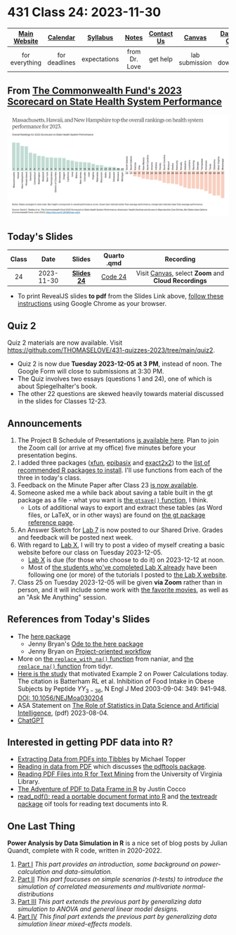 # 431 Class 24: 2023-11-30

[Main Website](https://thomaselove.github.io/431-2023/) | [Calendar](https://thomaselove.github.io/431-2023/calendar.html) | [Syllabus](https://thomaselove.github.io/431-syllabus-2023/) | [Notes](https://thomaselove.github.io/431-notes/) | [Contact Us](https://thomaselove.github.io/431-2023/contact.html) | [Canvas](https://canvas.case.edu) | [Data and Code](https://github.com/THOMASELOVE/431-data)
:-----------: | :--------------: | :----------: | :---------: | :-------------: | :-----------: | :------------:
for everything | for deadlines | expectations | from Dr. Love | get help | lab submission | for downloads

## From [The Commonwealth Fund's 2023 Scorecard on State Health System Performance](https://www.commonwealthfund.org/publications/scorecard/2023/jun/2023-scorecard-state-health-system-performance)

![](figures/cfund.png)

## Today's Slides

Class | Date | Slides | Quarto .qmd | Recording
:---: | :--------: | :------: | :------: | :-------------:
24 | 2023-11-30 | **[Slides 24](https://thomaselove.github.io/431-slides-2023/class24.html)** | [Code 24](https://thomaselove.github.io/431-slides-2023/class24.qmd) | Visit [Canvas](https://canvas.case.edu/), select **Zoom** and **Cloud Recordings**

- To print RevealJS slides **to pdf** from the Slides Link above, [follow these instructions](https://quarto.org/docs/presentations/revealjs/presenting.html#print-to-pdf) using Google Chrome as your browser.

## Quiz 2

Quiz 2 materials are now available. Visit <https://github.com/THOMASELOVE/431-quizzes-2023/tree/main/quiz2>.

- Quiz 2 is now due **Tuesday 2023-12-05 at 3 PM**, instead of noon. The Google Form will close to submissions at 3:30 PM.
- The Quiz involves two essays (questions 1 and 24), one of which is about Spiegelhalter's book.
- The other 22 questions are skewed heavily towards material discussed in the slides for Classes 12-23.

## Announcements

1. The Project B Schedule of Presentations [is available here](https://github.com/THOMASELOVE/431-classes-2023/blob/main/projB/schedule.md). Plan to join the Zoom call (or arrive at my office) five minutes before your presentation begins.
2. I added three packages ([xfun](https://github.com/yihui/xfun), [epibasix](https://cran.r-project.org/web/packages/epibasix/index.html) and [exact2x2](https://cran.r-project.org/web/packages/exact2x2/index.html)) to the [list of recommended R packages to install](https://github.com/THOMASELOVE/431-packages/tree/main). I'll use functions from each of the three in today's class.
3. Feedback on the Minute Paper after Class 23 [is now available](https://bit.ly/431-2023-min-23-feedback).
4. Someone asked me a while back about saving a table built in the gt package as a file - what you want is [the `gtsave()` function](https://gt.rstudio.com/reference/gtsave.html), I think.
    - Lots of additional ways to export and extract these tables (as Word files, or LaTeX, or in other ways) are found on [the gt package reference page](https://gt.rstudio.com/reference/index.html).
5. An Answer Sketch for [Lab 7](https://github.com/THOMASELOVE/431-labs-2023) is now posted to our Shared Drive. Grades and feedback will be posted next week.
6. With regard to [Lab X](https://thomaselove.github.io/431-labX/), I will try to post a video of myself creating a basic website before our class on Tuesday 2023-12-05.
    - [Lab X](https://thomaselove.github.io/431-labX/) is due (for those who choose to do it) on 2023-12-12 at noon.
    - Most of [the students who've completed Lab X already](https://github.com/THOMASELOVE/431-classes-2023/tree/main/labX) have been following one (or more) of the tutorials I posted to [the Lab X website](https://thomaselove.github.io/431-labX/).
7. Class 25 on Tuesday 2023-12-05 will be given **via Zoom** rather than in person, and it will include some work with [the favorite movies](https://github.com/THOMASELOVE/431-classes-2023/tree/main/movies), as well as an "Ask Me Anything" session.

## References from Today's Slides

- The [here package](https://here.r-lib.org/)
    - Jenny Bryan's [Ode to the here package](https://github.com/jennybc/here_here)
    - Jenny Bryan on [Project-oriented workflow](https://www.tidyverse.org/blog/2017/12/workflow-vs-script/)
- More on [the `replace_with_na()` function](https://cran.r-project.org/web/packages/naniar/vignettes/replace-with-na.html) from naniar, and [the `replace_na()` function](https://tidyr.tidyverse.org/reference/replace_na.html) from tidyr.
- [Here is the study](https://www.nejm.org/doi/full/10.1056/nejmoa030204) that motivated Example 2 on Power Calculations today. The citation is Batterham RL et al. Inhibition of Food Intake in Obese Subjects by Peptide $YY_{3-36}$, N Engl J Med 2003-09-04: 349: 941-948. [DOI: 10.1056/NEJMoa030204](https://www.nejm.org/doi/full/10.1056/NEJMoa030204)
- ASA Statement on [The Role of Statistics in Data Science and Artificial Intelligence](https://www.amstat.org/docs/default-source/amstat-documents/the-role-of-statistics-in-data-science-and-artificial-intelligence.pdf), (pdf) 2023-08-04.
- [ChatGPT](https://chat.openai.com/)

## Interested in getting PDF data into R?

- [Extracting Data from PDFs into Tibbles](https://michaeltopper.netlify.app/post/extracting-data-from-pdf-to-table/) by Michael Topper
- [Reading in data from PDF](https://bookdown.org/Maxine/r4ds/pdf.html) which discusses [the pdftools package](https://github.com/ropensci/pdftools).
- [Reading PDF Files into R for Text Mining](https://library.virginia.edu/data/articles/reading-pdf-files-into-r-for-text-mining) from the University of Virginia Library.
- [The Adventure of PDF to Data Frame in R](https://medium.com/swlh/the-adventure-of-pdf-to-data-frame-in-r-f90609035600) by Justin Cocco
- [read_pdf(): read a portable document format into R](https://rdrr.io/cran/textreadr/man/read_pdf.html) and [the textreadr package](https://github.com/trinker/textreadr) oif tools for reading text documents into R.

## One Last Thing

**Power Analysis by Data Simulation in R** is a nice set of blog posts by Julian Quandt, complete with R code, written in 2020-2022.

1. [Part I](https://julianquandt.com/post/power-analysis-by-data-simulation-in-r-part-i/) *This part provides an introduction, some background on power-calculation and data-simulation.*
2. [Part II](https://julianquandt.com/post/power-analysis-by-data-simulation-in-r-part-ii/) *This part foucuses on simple scenarios (t-tests) to introduce the simulation of correlated measurements and multivariate normal-distributions*
3. [Part III](https://julianquandt.com/post/power-analysis-by-data-simulation-in-r-part-iii/) *This part extends the previous part by generalizing data simulation to ANOVA and general linear model designs.*
4. [Part IV](https://julianquandt.com/post/power-analysis-by-data-simulation-in-r-part-iv/) *This final part extends the previous part by generalizing data simulation linear mixed-effects models.*
